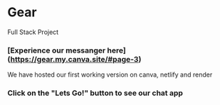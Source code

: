 # Gear
 Full Stack Project

### [Experience our messanger here] (https://gear.my.canva.site/#page-3)
We have hosted our first working version on canva, netlify and render 
### Click on the "Lets Go!" button to see our chat app

